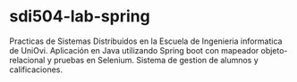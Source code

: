 # sdi504-lab-spring

Practicas de Sistemas Distribuidos en la Escuela de Ingenieria informatica de UniOvi.
Aplicación en Java utilizando Spring boot con mapeador objeto-relacional y pruebas en Selenium.
Sistema de gestion de alumnos y calificaciones.
